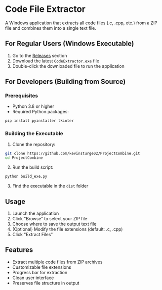# Code File Extractor

A Windows application that extracts all code files (.c, .cpp, etc.) from a ZIP file and combines them into a single text file.

## For Regular Users (Windows Executable)

1. Go to the [Releases](https://github.com/YourUsername/ProjectCombine/releases) section
2. Download the latest `CodeExtractor.exe` file
3. Double-click the downloaded file to run the application

## For Developers (Building from Source)

### Prerequisites
- Python 3.8 or higher
- Required Python packages:
```bash
pip install pyinstaller tkinter
```

### Building the Executable
1. Clone the repository:
```bash
git clone https://github.com/kevinsturge02/ProjectCombine.git
cd ProjectCombine
```

2. Run the build script:
```bash
python build_exe.py
```

3. Find the executable in the `dist` folder

## Usage
1. Launch the application
2. Click "Browse" to select your ZIP file
3. Choose where to save the output text file
4. (Optional) Modify the file extensions (default: .c, .cpp)
5. Click "Extract Files"

## Features
- Extract multiple code files from ZIP archives
- Customizable file extensions
- Progress bar for extraction
- Clean user interface
- Preserves file structure in output
